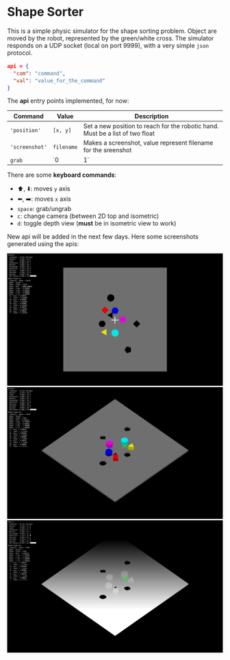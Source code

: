 # Shape Sorter

This is a simple physic simulator for the shape sorting problem. Object are moved by the robot, represented by the green/white cross. The simulator responds on a UDP socket (local on port 9999), with a very simple `json` protocol.

``` json
api = {
  "com": "command",
  "val": "value_for_the_command"
}
```

The **api** entry points implemented, for now:

| Command        | Value      | Description                                                                   |
|----------------|------------|-------------------------------------------------------------------------------|
| `'position'`   | `[x, y]`   | Set a new position to reach for the robotic hand. Must be a list of two float |
| `'screenshot'` | `filename` | Makes a screenshot, value represent filename for the sreenshot                |
| `grab`         | `0|1`      | Tries to grab an object                                                       |

There are some **keyboard commands**:

 * :arrow_up:, :arrow_down:: moves `y` axis
 * :arrow_left:, :arrow_right:: moves `x` axis
 * `space`: grab/ungrab
 * `c`: change camera (between 2D top and isometric)
 * `d`: toggle depth view (**must** be in isometric view to work)

New api will be added in the next few days. Here some screenshots generated using the apis:

![2D view](img/2d.png)
![3D view](img/3d.png)
![Depth 3D](img/depth.png)
